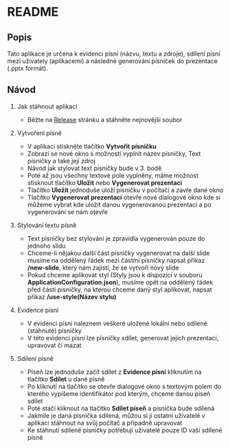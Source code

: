 # README

## Popis
Tato aplikace je určena k evidenci písní (názvu, textu a zdroje), 
sdílení písní mezi uživately (aplikacemi) a následné generování písniček do prezentace (.pptx formát).

## Návod
1. Jak stáhnout aplikaci

   - Běžte na [Release](https://github.com/ph4nt0mgh0sT17/song-presentation-generator/releases) stránku a stáhněte nejnovější soubor

2. Vytvoření písně

   - V aplikaci stiskněte tlačítko **Vytvořit písničku**
   - Zobrazí se nové okno s možností vyplnit název písničky, Text písničky a také její zdroj
   - Návod jak stylovat text písničky bude v 3. bodě
   - Poté až jsou všechny textové pole vyplněny, máme možnost stisknout tlačítko **Uložit** nebo **Vygenerovat prezentaci**
   - Tlačítko **Uložit** jednoduše uloží písničku v počítačí a zavře dané okno
   - Tlačítko **Vygenerovat prezentaci** otevře nové dialogové okno kde si můžeme vybrat kde uložit danou vygenerovanou prezentaci a po vygenerování se nám otevře

3. Stylování textu písně

   - Text písničky bez stylování je zpravidla vygenerován pouze do jednoho slidu
   - Chceme-li nějakou další část písničky vygenerovat na další slide musíme na oddělený řádek mezi částmi písničky 
napsat příkaz **/new-slide**, který nám zajistí, že se vytvoří nový slide
   - Pokud chceme aplikovat styl (Styly jsou k dispozici v souboru **ApplicationConfiguration.json**), musíme opět na oddělený řádek před částí písničky, na kterou chceme daný styl aplikovat, napsat příkaz **/use-style(Název stylu)**

4. Evidence písní
   - V evidenci písní naleznem veškeré uložené lokální nebo sdílené (stáhnuté) písničky
   - V této evidenci písní lze písničky sdílet, generovat jejich prezentaci, upravovat či mazat

5. Sdílení písně
   - Píseň lze jednoduše začít sdílet z **Evidence písní** kliknutím na tlačítko **Sdílet** u dané písně
   - Po kliknutí na tlačítko se otevře dialogové okno s textovým polem do kterého vypíšeme identifikátor pod kterým, chceme danou píseň sdílet
   - Poté stačí kliknout na tlačítko **Sdílet píseň** a písnička bude sdílená
   - Jakmile je daná písnička sdílená, můžou si ji ostatní uživatelé v aplikaci stáhnout na svůj počítač a případně upravovat
   - Ke stáhnutí sdílené písničky potřebují uživatelé pouze ID vaší sdílené písně
